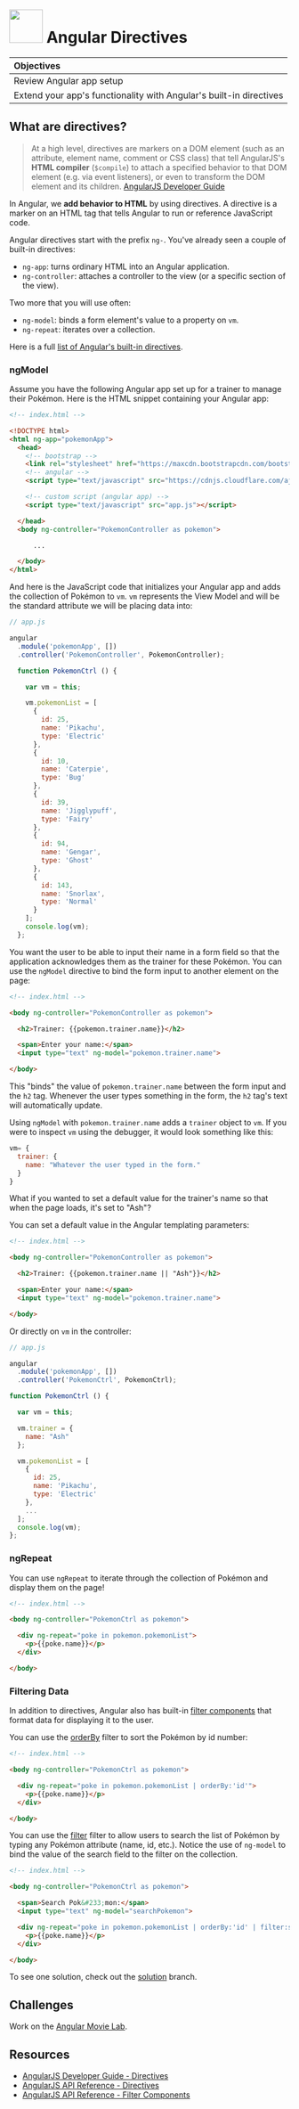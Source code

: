 # <img src="https://cloud.githubusercontent.com/assets/7833470/10899314/63829980-8188-11e5-8cdd-4ded5bcb6e36.png" height="60"> Angular Directives

| Objectives |
| :--- |
| Review Angular app setup |
| Extend your app's functionality with Angular's built-in directives |

## What are directives?

> At a high level, directives are markers on a DOM element (such as an attribute, element name, comment or CSS class) that tell AngularJS's **HTML compiler** (`$compile`) to attach a specified behavior to that DOM element (e.g. via event listeners), or even to transform the DOM element and its children. <a href="https://docs.angularjs.org/guide/directive#what-are-directives-" target="_blank">AngularJS Developer Guide</a>

In Angular, we **add behavior to HTML** by using directives. A directive is a marker on an HTML tag that tells Angular to run or reference JavaScript code.

Angular directives start with the prefix `ng-`. You've already seen a couple of built-in directives:

* `ng-app`: turns ordinary HTML into an Angular application.
* `ng-controller`: attaches a controller to the view (or a specific section of the view).

Two more that you will use often:

* `ng-model`: binds a form element's value to a property on `vm`.
* `ng-repeat`: iterates over a collection.

Here is a full <a href="https://docs.angularjs.org/api/ng/directive" target="_blank">list of Angular's built-in directives</a>.


### ngModel

Assume you have the following Angular app set up for a trainer to manage their Pokémon. Here is the HTML snippet containing your Angular app:

```html
<!-- index.html -->

<!DOCTYPE html>
<html ng-app="pokemonApp">
  <head>
	<!-- bootstrap -->
	<link rel="stylesheet" href="https://maxcdn.bootstrapcdn.com/bootstrap/3.3.6/css/bootstrap.min.css">
	<!-- angular -->
	<script type="text/javascript" src="https://cdnjs.cloudflare.com/ajax/libs/angular.js/1.4.8/angular.js"></script>

	<!-- custom script (angular app) -->
	<script type="text/javascript" src="app.js"></script>

  </head>
  <body ng-controller="PokemonController as pokemon">

	  ...

  </body>
</html>
```

And here is the JavaScript code that initializes your Angular app and adds the collection of Pokémon to `vm`. `vm` represents the View Model and will be the standard attribute we will be placing data into:

```js
// app.js

angular
  .module('pokemonApp', [])
  .controller('PokemonController', PokemonController);

  function PokemonCtrl () {

  	var vm = this;

    vm.pokemonList = [
      {
        id: 25,
        name: 'Pikachu',
        type: 'Electric'
      },
      {
        id: 10,
        name: 'Caterpie',
        type: 'Bug'
      },
      {
        id: 39,
        name: 'Jigglypuff',
        type: 'Fairy'
      },
      {
        id: 94,
        name: 'Gengar',
        type: 'Ghost'
      },
      {
        id: 143,
        name: 'Snorlax',
        type: 'Normal'
      }
    ];
    console.log(vm);
  };

```

You want the user to be able to input their name in a form field so that the application acknowledges them as the trainer for these Pokémon. You can use the `ngModel` directive to bind the form input to another element on the page:

```html
<!-- index.html -->

<body ng-controller="PokemonController as pokemon">

  <h2>Trainer: {{pokemon.trainer.name}}</h2>

  <span>Enter your name:</span>
  <input type="text" ng-model="pokemon.trainer.name">

</body>
```

This "binds" the value of `pokemon.trainer.name` between the form input and the `h2` tag. Whenever the user types something in the form, the `h2` tag's text will automatically update.

Using `ngModel` with `pokemon.trainer.name` adds a `trainer` object to `vm`. If you were to inspect `vm` using the debugger, it would look something like this:

```js
vm= {
  trainer: {
    name: "Whatever the user typed in the form."
  }
}
```

What if you wanted to set a default value for the trainer's name so that when the page loads, it's set to "Ash"?

You can set a default value in the Angular templating parameters:


```html
<!-- index.html -->

<body ng-controller="PokemonController as pokemon">

  <h2>Trainer: {{pokemon.trainer.name || "Ash"}}</h2>

  <span>Enter your name:</span>
  <input type="text" ng-model="pokemon.trainer.name">

</body>
```

Or directly on `vm` in the controller:

```js
// app.js

angular
  .module('pokemonApp', [])
  .controller('PokemonCtrl', PokemonCtrl);

function PokemonCtrl () {

  var vm = this;

  vm.trainer = {
    name: "Ash"
  };

  vm.pokemonList = [
    {
      id: 25,
      name: 'Pikachu',
      type: 'Electric'
    },
	...
  ];
  console.log(vm);
};

```

### ngRepeat

You can use `ngRepeat` to iterate through the collection of Pokémon and display them on the page!

```html
<!-- index.html -->

<body ng-controller="PokemonCtrl as pokemon">

  <div ng-repeat="poke in pokemon.pokemonList">
    <p>{{poke.name}}</p>
  </div>

</body>
```

### Filtering Data

In addition to directives, Angular also has built-in  <a href="https://docs.angularjs.org/api/ng/filter" target="_blank">filter components</a> that format data for displaying it to the user.

You can use the <a href="https://docs.angularjs.org/api/ng/filter/orderBy" target="_blank">orderBy</a> filter to sort the Pokémon by id number:

```html
<!-- index.html -->

<body ng-controller="PokemonCtrl as pokemon">

  <div ng-repeat="poke in pokemon.pokemonList | orderBy:'id'">
    <p>{{poke.name}}</p>
  </div>

</body>
```

You can use the <a href="https://docs.angularjs.org/api/ng/filter/filter" target="_blank">filter</a> filter to allow users to search the list of Pokémon by typing any Pokémon attribute (name, id, etc.). Notice the use of `ng-model` to bind the value of the search field to the filter on the collection.

```html
<!-- index.html -->

<body ng-controller="PokemonCtrl as pokemon">

  <span>Search Pok&#233;mon:</span>
  <input type="text" ng-model="searchPokemon">

  <div ng-repeat="poke in pokemon.pokemonList | orderBy:'id' | filter:searchPokemon">
    <p>{{poke.name}}</p>
  </div>

</body>
```

To see one solution, check out the [solution](https://github.com/SF-WDI-LABS/angular_directives_lab/tree/solution) branch.

## Challenges

Work on the [Angular Movie Lab](https://github.com/SF-WDI-LABS/angular-movie-lab).

## Resources

* <a href="https://docs.angularjs.org/guide/directive#what-are-directives-" target="_blank">AngularJS Developer Guide - Directives</a>
* <a href="https://docs.angularjs.org/api/ng/directive" target="_blank">AngularJS API Reference - Directives</a>
* <a href="https://docs.angularjs.org/api/ng/filter" target="_blank">AngularJS API Reference - Filter Components</a>
